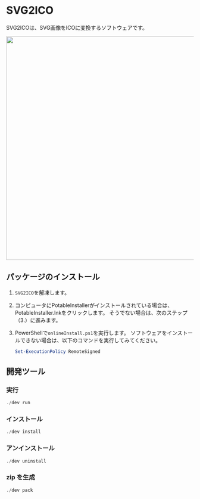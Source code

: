 # SVG2ICO
SVG2ICOは、SVG画像をICOに変換するソフトウェアです。

<image width="600" src="https://github.com/Himeyama/Svgicon5/assets/39254183/c11780e5-4239-4922-9765-f044516289b0" />

## パッケージのインストール
1. `SVG2ICO`を解凍します。

2. コンピュータにPotableInstallerがインストールされている場合は、PotableInstaller.lnkをクリックします。
   そうでない場合は、次のステップ（3.）に進みます。

3. PowerShellで`onlineInstall.ps1`を実行します。
   ソフトウェアをインストールできない場合は、以下のコマンドを実行してみてください。

    ```ps1
    Set-ExecutionPolicy RemoteSigned
    ```
    
## 開発ツール

### 実行
```ps1
./dev run
```

### インストール
```ps1
./dev install
```

### アンインストール
```ps1
./dev uninstall
```

### zip を生成
```ps1
./dev pack
```
